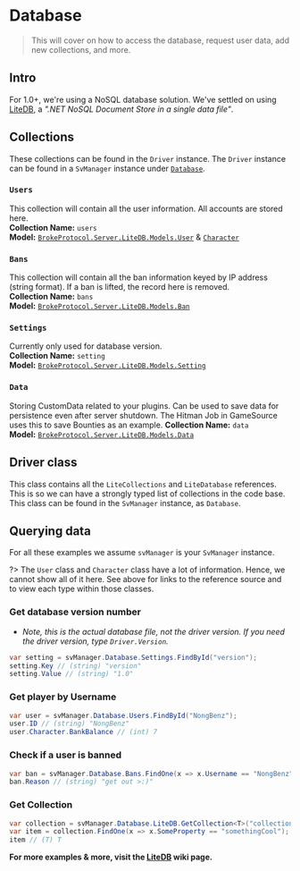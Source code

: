 # Database

> This will cover on how to access the database, request user data, add new collections, and more.

## Intro
For 1.0+, we're using a NoSQL database solution. We've settled on using [LiteDB](https://github.com/mbdavid/LiteDB), a _".NET NoSQL Document Store in a single data file"_.

## Collections
These collections can be found in the `Driver` instance. The `Driver` instance can be found in a `SvManager` instance under [`Database`](https://brokeprotocol.com/api/class_broke_protocol_1_1_managers_1_1_sv_manager.html#a5a8eb584e23212f24696520737dbfc4f).

### `Users`
This collection will contain all the user information. All accounts are stored here.  
**Collection Name:** `users`  
**Model:** [`BrokeProtocol.Server.LiteDB.Models.User`](https://brokeprotocol.com/api/class_broke_protocol_1_1_server_1_1_lite_d_b_1_1_models_1_1_user.html) & [`Character`](https://brokeprotocol.com/api/class_broke_protocol_1_1_server_1_1_lite_d_b_1_1_models_1_1_character.html)

### `Bans`
This collection will contain all the ban information keyed by IP address (string format). If a ban is lifted, the record here is removed.  
**Collection Name:** `bans`  
**Model:** [`BrokeProtocol.Server.LiteDB.Models.Ban`](https://brokeprotocol.com/api/class_broke_protocol_1_1_server_1_1_lite_d_b_1_1_models_1_1_ban.html)

### `Settings`
Currently only used for database version.  
**Collection Name:** `setting`  
**Model:** [`BrokeProtocol.Server.LiteDB.Models.Setting`](https://brokeprotocol.com/api/class_broke_protocol_1_1_server_1_1_lite_d_b_1_1_models_1_1_setting.html)

### `Data`
Storing CustomData related to your plugins. Can be used to save data for persistence even after server shutdown. The Hitman Job in GameSource uses this to save Bounties as an example.
**Collection Name:** `data`  
**Model:** [`BrokeProtocol.Server.LiteDB.Models.Data`](https://brokeprotocol.com/api/class_broke_protocol_1_1_server_1_1_lite_d_b_1_1_models_1_1_data.html)

## Driver class
This class contains all the `LiteCollections` and `LiteDatabase` references. This is so we can have a strongly typed list of collections in the code base. This class can be found in the `SvManager` instance, as `Database`. 

## Querying data
For all these examples we assume `svManager` is your `SvManager` instance.  

?> The `User` class and `Character` class have a lot of information. Hence, we cannot show all of it here. See above for links to the reference source and to view each type within those classes.

### Get database version number  
- _Note, this is the actual database file, not the driver version. If you need the driver version, type `Driver.Version`._  
```csharp
var setting = svManager.Database.Settings.FindById("version");
setting.Key // (string) "version"
setting.Value // (string) "1.0" 
```

### Get player by Username  
```csharp
var user = svManager.Database.Users.FindById("NongBenz");
user.ID // (string) "NongBenz"
user.Character.BankBalance // (int) 7
```

### Check if a user is banned
```csharp
var ban = svManager.Database.Bans.FindOne(x => x.Username == "NongBenz");
ban.Reason // (string) "get out >:)"  
```

### Get Collection
```csharp
var collection = svManager.Database.LiteDB.GetCollection<T>("collectionName");
var item = collection.FindOne(x => x.SomeProperty == "somethingCool");
item // (T) T
```

**For more examples & more, visit the [LiteDB](https://github.com/mbdavid/LiteDB/wiki) wiki page.**
